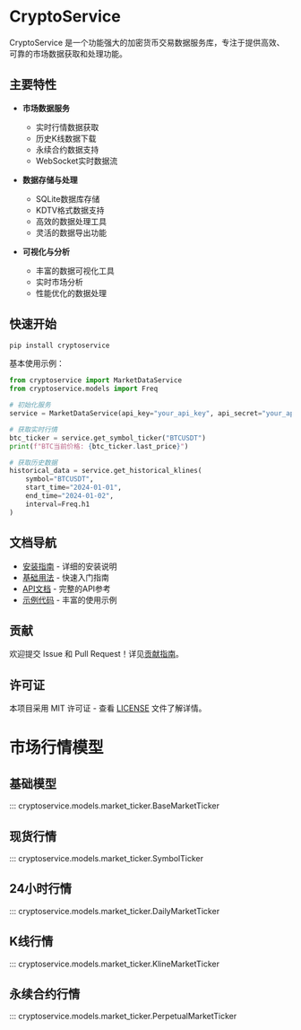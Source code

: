 # CryptoService

CryptoService 是一个功能强大的加密货币交易数据服务库，专注于提供高效、可靠的市场数据获取和处理功能。

## 主要特性

- **市场数据服务**
    - 实时行情数据获取
    - 历史K线数据下载
    - 永续合约数据支持
    - WebSocket实时数据流

- **数据存储与处理**
    - SQLite数据库存储
    - KDTV格式数据支持
    - 高效的数据处理工具
    - 灵活的数据导出功能

- **可视化与分析**
    - 丰富的数据可视化工具
    - 实时市场分析
    - 性能优化的数据处理

## 快速开始

```bash
pip install cryptoservice
```

基本使用示例：

```python
from cryptoservice import MarketDataService
from cryptoservice.models import Freq

# 初始化服务
service = MarketDataService(api_key="your_api_key", api_secret="your_api_secret")

# 获取实时行情
btc_ticker = service.get_symbol_ticker("BTCUSDT")
print(f"BTC当前价格: {btc_ticker.last_price}")

# 获取历史数据
historical_data = service.get_historical_klines(
    symbol="BTCUSDT",
    start_time="2024-01-01",
    end_time="2024-01-02",
    interval=Freq.h1
)
```

## 文档导航

- [安装指南](getting-started/installation.md) - 详细的安装说明
- [基础用法](getting-started/basic-usage.md) - 快速入门指南
- [API文档](api/services/market_service.md) - 完整的API参考
- [示例代码](examples/basic.md) - 丰富的使用示例

## 贡献

欢迎提交 Issue 和 Pull Request！详见[贡献指南](contributing.md)。

## 许可证

本项目采用 MIT 许可证 - 查看 [LICENSE](https://github.com/Mrzai/cryptoservice/blob/main/LICENSE) 文件了解详情。

# 市场行情模型

## 基础模型

::: cryptoservice.models.market_ticker.BaseMarketTicker

## 现货行情

::: cryptoservice.models.market_ticker.SymbolTicker

## 24小时行情

::: cryptoservice.models.market_ticker.DailyMarketTicker

## K线行情

::: cryptoservice.models.market_ticker.KlineMarketTicker

## 永续合约行情

::: cryptoservice.models.market_ticker.PerpetualMarketTicker
